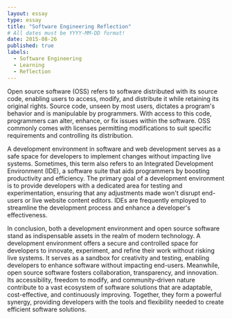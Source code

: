 ```yaml
---
layout: essay
type: essay
title: "Software Engineering Reflection"
# All dates must be YYYY-MM-DD format!
date: 2015-08-26
published: true
labels:
  - Software Engineering
  - Learning
  - Reflection
---
```


Open source software (OSS) refers to software distributed with its source code, enabling users to access, modify, and distribute it while retaining its original rights. Source code, unseen by most users, dictates a program's behavior and is manipulable by programmers. With access to this code, programmers can alter, enhance, or fix issues within the software. OSS commonly comes with licenses permitting modifications to suit specific requirements and controlling its distribution. 

A development environment in software and web development serves as a safe space for developers to implement changes without impacting live systems. Sometimes, this term also refers to an Integrated Development Environment (IDE), a software suite that aids programmers by boosting productivity and efficiency. The primary goal of a development environment is to provide developers with a dedicated area for testing and experimentation, ensuring that any adjustments made won't disrupt end-users or live website content editors. IDEs are frequently employed to streamline the development process and enhance a developer's effectiveness.

In conclusion, both a development environment and open source software stand as indispensable assets in the realm of modern technology. A development environment offers a secure and controlled space for developers to innovate, experiment, and refine their work without risking live systems. It serves as a sandbox for creativity and testing, enabling developers to enhance software without impacting end-users. Meanwhile, open source software fosters collaboration, transparency, and innovation. Its accessibility, freedom to modify, and community-driven nature contribute to a vast ecosystem of software solutions that are adaptable, cost-effective, and continuously improving. Together, they form a powerful synergy, providing developers with the tools and flexibility needed to create efficient software solutions.

